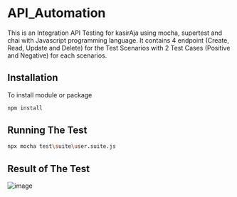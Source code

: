 # API_Automation
This is an Integration API Testing for kasirAja using mocha, supertest and chai with Javascript programming language. It contains 4 endpoint (Create, Read, Update and Delete) for the Test Scenarios with 2 Test Cases (Positive and Negative) for each scenarios. 

## Installation
To install module or package
```bash
npm install
```

## Running The Test
```bash
npx mocha test\suite\user.suite.js
```

## Result of The Test
![image](https://github.com/mumtihf/Tugas_Pekanan4_API_Automation/assets/58902547/37b60701-1f7c-44c1-ac63-be3ab8e137ec)
